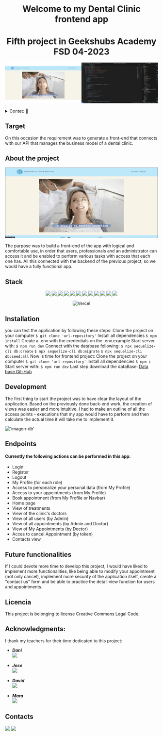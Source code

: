 <h1 align="center">Welcome to my Dental Clinic frontend app</h1>

<h1 align="center">Fifth project in Geekshubs Academy FSD 04-2023</h1>

!['imagen-db'](./src/img/MergedImages.png)

<details>
  <summary>Contet: 📝</summary>
  <ol>
    <li><a href="#target">Target</a></li>
    <li><a href="#about-the-project">About the project</a></li>
    <li><a href="#stack">Stack</a></li>
    <li><a href="#installation">Installation</a></li>
    <li><a href="#development ">Project structure</a></li>
    <li><a href="#endpoints">Endpoints</a></li>
    <li><a href="#future-functionalities">Future functionalities</a></li>
    <li><a href="#license">License</a></li>
    <li><a href="#acknowledgments">Acknowledgments</a></li>
    <li><a href="#contacts">Contacts</a></li>
  </ol>
</details>

## Target
On this occasion the requirement was to generate a front-end that connects with
our API that manages the business model of a dental clinic.

## About the project
<p aling="center"><img src="./src/img/gifDentalClinic.gif"/></p>
The purpose was to build a front-end of the app
with logical and comfortable use, in order that users, professionals and an administrator can access it and be enabled to perform various tasks with access that each one has. All this connected with the backend of the previous project, so we would have a fully functional app.

## Stack
<div align="center">
<a href="https://www.reactjs.com/">
    <img src= "https://img.shields.io/badge/React-20232A?style=for-the-badge&logo=react&logoColor=61DAFB"/>
</a>
<a href="https://developer.mozilla.org/es/docs/Web/JavaScript">
    <img src= "https://img.shields.io/badge/javascipt-EFD81D?style=for-the-badge&logo=javascript&logoColor=black"/>
</a>
 <a href="https://redux.js.org/">
    <img src= "https://user-images.githubusercontent.com/121863208/227808568-89a147ae-a047-4b1c-8065-9de44bd9bcb2.svg"/>
</a>
<a href="https://react-bootstrap.github.io/">
    <img src= "https://user-images.githubusercontent.com/121863208/227808594-021a15ab-7e14-454b-b977-4a5ade8287ed.svg"/>
</a>
<a href="https://nodejs.org/en">
    <img src= "https://user-images.githubusercontent.com/121863208/227808607-7170e528-cc5d-4a04-a7ec-edfad90e2a1e.svg"/>
</a>
<a href="https://github.com/">
    <img src= "https://user-images.githubusercontent.com/121863208/227808612-8d3f0fee-99d9-45d8-8274-6584c9ac0b38.svg"/>
</a>
<a href="https://git-scm.com/downloads">
    <img src= "https://user-images.githubusercontent.com/121863208/227808620-cd6e5d5c-dd63-4a9d-b19d-0983807cae95.svg"/>
</a>
<a href="https://developer.mozilla.org/es/docs/Web/CSS">
    <img src= "https://user-images.githubusercontent.com/121863208/227808642-a8dcfecb-74b9-4796-8b2b-7bfe5cf1b4ba.svg"/>
</a>
<a href="https://nextjs.org/">
    <img src= "https://user-images.githubusercontent.com/121863208/227808660-c8b59b3d-34bd-446f-83e1-8157f5a09b98.svg"/>
</a>
<a href="https://expressjs.com/">
    <img src= "https://user-images.githubusercontent.com/121863208/227808665-1bf127e8-1ad3-4836-b42e-92bb5844a260.svg"/>
</a>
<a href="https://www.sequelize.org/">
    <img src= "https://img.shields.io/badge/sequelize-3C76C3?style=for-the-badge&logo=sequelize&logoColor=white"/>
</a>
<a href="https://www.npmjs.com/">
    <img src= "https://user-images.githubusercontent.com/121863208/227808650-2ae0204a-1c59-4789-bfa9-3f16b24b737d.svg"/>
</a>

![Vercel](http://therealsujitk-vercel-badge.vercel.app/?app=therealsujitk-vercel-badge&style=for-the-badge&logo=false) 
</div>

## Installation

you can test the application by following these steps:
 Clone the project on your computer
    ` $ git clone 'url-repository' `
 Install all dependencies
    ` $ npm install `
 Create a .env with the credentials on the .env.example
 Start server with:
   ``` $ npm run dev ```
 Connect with the database following:
    ``` $ npx sequelize-cli db:create ```
    ``` $ npx sequelize-cli db:migrate ```
    ``` $ npx sequelize-cli db:seed:all ```
Now is time for frontend project:
 Clone the project on your computer
    ` $ git clone 'url-repository' `
 Install all dependencies
    ` $ npm i `
 Start server with:
   ``` $ npm run dev ```
Last step download the dataBase:
[Data base Git-Hub](https://github.com/AnastasiaKosovets/ak-fsd-backend-dentalClinic)

## Development 

The first thing to start the project was to have clear the layout of the application. Based on the previously done back-end work, the creation of views was easier and more intuitive. I had to make an outline of all the access points - executions that my app would have to perform and then calculate the actual time it will take me to implement it.

!['imagen-db'](./src/img/start.jpg)


## Endpoints

#### Currently the following actions can be performed in this app:
- Login
- Register
- Logout
- My Profile (for each role)
- Access to personalize your personal data (from My Profile)
- Access to your appointments (from My Profile)
- Book appointment (from My Profile or Navbar)
- Home page
- View of treatments
- View of the clinic's doctors
- View of all users (by Admin) 
- View of all appointments (by Admin and Doctor)
- View of My Appointments (by Doctor)
- Acces to cancel Appointment (by token)
- Contacts view

## Future functionalities

If I could devote more time to develop this project, I would have liked to implement more functionalities, like being able to modify your appointment (not only cancel), implement more security of the application itself, create a "contact us" form and be able to practice the detail view function for users and appointments.

## Licencia
This project is belonging to license Creative Commons Legal Code.
 

## Acknowledgments:

I thank my teachers for their time dedicated to this project:

- ***Dani***  
<a href="https://github.com/Datata" target="_blank"><img src="https://img.shields.io/badge/github-24292F?style=for-the-badge&logo=github&logoColor=blue" target="_blank"></a> 

- ***Jose***  
<a href="https://www.github.com/JoseMarin" target="_blank"><img src="https://img.shields.io/badge/github-24292F?style=for-the-badge&logo=github&logoColor=red" target="_blank"></a>

- ***David***  
<a href="https://www.github.com/Dave86dev" target="_blank"><img src="https://img.shields.io/badge/github-24292F?style=for-the-badge&logo=github&logoColor=white" target="_blank"></a>

- ***Mara***  
<a href="https://www.github.com/MaraScampini" target="_blank"><img src="https://img.shields.io/badge/github-24292F?style=for-the-badge&logo=github&logoColor=green" target="_blank"></a> 

## Contacts
<a href = "mailto:anastasiakosovets@gmail.com"><img src="https://img.shields.io/badge/Gmail-C6362C?style=for-the-badge&logo=gmail&logoColor=white" target="_blank"></a>
<a href="https://www.linkedin.com/in/anastasia-kosovets-00022917b/" target="_blank"><img src="https://img.shields.io/badge/-LinkedIn-%230077B5?style=for-the-badge&logo=linkedin&logoColor=white" target="_blank"></a> 
</p>